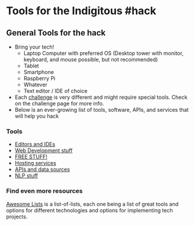 # Tools for the Indigitous #hack

## General Tools for the hack

- Bring your tech!
  - Laptop Computer with preferred OS (Desktop tower with monitor, keyboard, and mouse possible, but not recommended)
  - Tablet
  - Smartphone
  - Raspberry Pi
  - Whatever
  - Text editor / IDE of choice
- Each [challenge](../challenges/README.md) is very different and might require special tools. Check on the challenge page for more info.
- Below is an ever-growing list of tools, software, APIs, and services that will help you hack

### Tools

 - [Editors and IDEs](editors.md)
 - [Web Development stuff](web-development.md)
 - [FREE STUFF!](free-stuff.md)
 - [Hosting services](hosting-services.md)
 - [APIs and data sources](APIs.md)
 - [NLP stuff](NLP.md)

### Find even more resources

  [Awesome Lists](https://github.com/sindresorhus/awesome) is a list-of-lists, each one being a list of great tools and options for different technologies and options for implementing tech projects.
